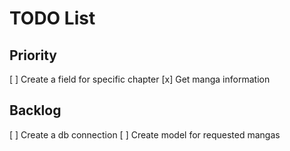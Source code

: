# TODO List

## Priority

[ ] Create a field for specific chapter
[x] Get manga information


## Backlog

[ ] Create a db connection
[ ] Create model for requested mangas